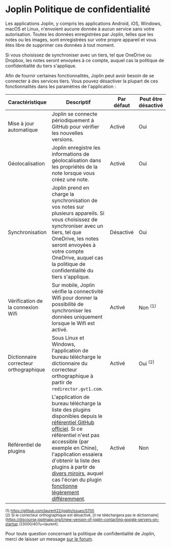 # Joplin Politique de confidentialité

Les applications Joplin, y compris les applications Android, iOS, Windows, macOS et Linux, n'envoient aucune donnée à aucun service sans votre autorisation. Toutes les données enregistrées par Joplin, telles que les notes ou les images, sont enregistrées sur votre propre appareil et vous êtes libre de supprimer ces données à tout moment.

Si vous choisissez de synchroniser avec un tiers, tel que OneDrive ou Dropbox, les notes seront envoyées à ce compte, auquel cas la politique de confidentialité du tiers s'applique.

Afin de fournir certaines fonctionnalités, Joplin peut avoir besoin de se connecter à des services tiers. Vous pouvez désactiver la plupart de ces fonctionnalités dans les paramètres de l'application :

| Caractéristique | Descriptif | Par défaut | Peut être désactivé |
| -------- | -------------- | -------- | --- |
| Mise à jour automatique | Joplin se connecte périodiquement à GitHub pour vérifier les nouvelles versions. | Activé | Oui |
| Géolocalisation | Joplin enregistre les informations de géolocalisation dans les propriétés de la note lorsque vous créez une note. | Activé | Oui |
| Synchronisation | Joplin prend en charge la synchronisation de vos notes sur plusieurs appareils. Si vous choisissez de synchroniser avec un tiers, tel que OneDrive, les notes seront envoyées à votre compte OneDrive, auquel cas la politique de confidentialité du tiers s'applique. | Désactivé | Oui |
| Vérification de la connexion Wifi | Sur mobile, Joplin vérifie la connectivité Wifi pour donner la possibilité de synchroniser les données uniquement lorsque le Wifi est activé. | Activé | Non <sup>(1)</sup> |
| Dictionnaire correcteur orthographique | Sous Linux et Windows, l'application de bureau télécharge le dictionnaire du correcteur orthographique à partir de `redirector.gvt1.com`. | Activé | Oui <sup>(2)</sup> |
| Référentiel de plugins | L'application de bureau télécharge la liste des plugins disponibles depuis le [référentiel GitHub officiel](https://github.com/joplin/plugins). Si ce référentiel n'est pas accessible (par exemple en Chine), l'application essaiera d'obtenir la liste des plugins à partir de [divers miroirs](https://github.com/laurent22/joplin/blob/8ac6017c02017b6efd59f5fcab7e0b07f8d44164/packages/lib/services/plugins/RepositoryApi.ts#L22), auquel cas l'écran du plugin [fonctionne légèrement différemment](https://github.com/laurent22/joplin/issues/5161#issuecomment-925226975). | Activé | Non

<sup>(1) https://github.com/laurent22/joplin/issues/5705</sup><br/>
<sup>(2) Si le correcteur orthographique est désactivé, [il ne téléchargera pas le dictionnaire](https://discourse.joplinapp.org/t/new-version-of-joplin-contacting-google-servers-on-startup /23000/40?u=laurent).</sup>

Pour toute question concernant la politique de confidentialité de Joplin, merci de laisser un message [sur le forum](https://discourse.joplinapp.org/).